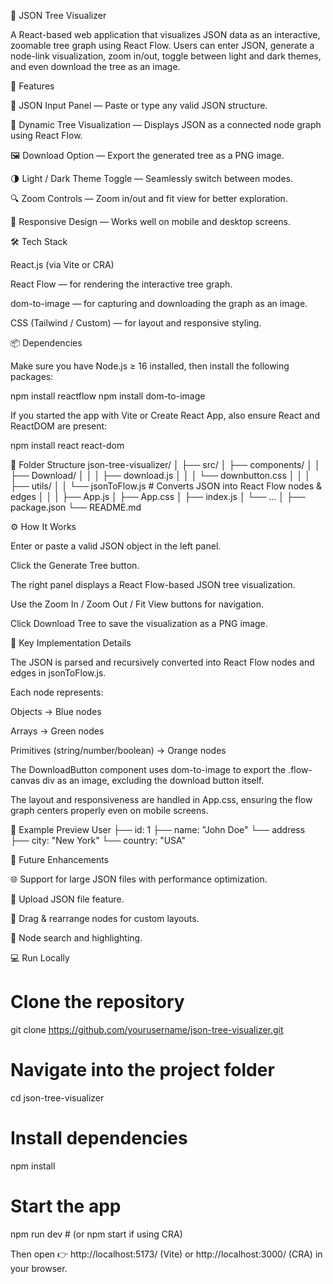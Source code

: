 🧩 JSON Tree Visualizer

A React-based web application that visualizes JSON data as an interactive, zoomable tree graph using React Flow.
Users can enter JSON, generate a node-link visualization, zoom in/out, toggle between light and dark themes, and even download the tree as an image.

🚀 Features

📄 JSON Input Panel — Paste or type any valid JSON structure.

🌳 Dynamic Tree Visualization — Displays JSON as a connected node graph using React Flow.

🖼 Download Option — Export the generated tree as a PNG image.

🌗 Light / Dark Theme Toggle — Seamlessly switch between modes.

🔍 Zoom Controls — Zoom in/out and fit view for better exploration.

📱 Responsive Design — Works well on mobile and desktop screens.

🛠️ Tech Stack

React.js (via Vite or CRA)

React Flow — for rendering the interactive tree graph.

dom-to-image — for capturing and downloading the graph as an image.

CSS (Tailwind / Custom) — for layout and responsive styling.

📦 Dependencies

Make sure you have Node.js ≥ 16 installed, then install the following packages:

npm install reactflow
npm install dom-to-image


If you started the app with Vite or Create React App, also ensure React and ReactDOM are present:

npm install react react-dom

📁 Folder Structure
json-tree-visualizer/
│
├── src/
│   ├── components/
│   │   ├── Download/
│   │   │   ├── download.js
│   │   │   └── downbutton.css
│   │
│   ├── utils/
│   │   └── jsonToFlow.js     # Converts JSON into React Flow nodes & edges
│   │
│   ├── App.js
│   ├── App.css
│   ├── index.js
│   └── ...
│
├── package.json
└── README.md

⚙️ How It Works

Enter or paste a valid JSON object in the left panel.

Click the Generate Tree button.

The right panel displays a React Flow-based JSON tree visualization.

Use the Zoom In / Zoom Out / Fit View buttons for navigation.

Click Download Tree to save the visualization as a PNG image.

🧠 Key Implementation Details

The JSON is parsed and recursively converted into React Flow nodes and edges in jsonToFlow.js.

Each node represents:

Objects → Blue nodes

Arrays → Green nodes

Primitives (string/number/boolean) → Orange nodes

The DownloadButton component uses dom-to-image to export the .flow-canvas div as an image, excluding the download button itself.

The layout and responsiveness are handled in App.css, ensuring the flow graph centers properly even on mobile screens.

🎨 Example Preview
User
├── id: 1
├── name: "John Doe"
└── address
     ├── city: "New York"
     └── country: "USA"

🧭 Future Enhancements

🌐 Support for large JSON files with performance optimization.

💾 Upload JSON file feature.

🧱 Drag & rearrange nodes for custom layouts.

🔎 Node search and highlighting.

💻 Run Locally
# Clone the repository
git clone https://github.com/yourusername/json-tree-visualizer.git

# Navigate into the project folder
cd json-tree-visualizer

# Install dependencies
npm install

# Start the app
npm run dev   # (or npm start if using CRA)


Then open 👉 http://localhost:5173/
 (Vite) or http://localhost:3000/
 (CRA) in your browser.
